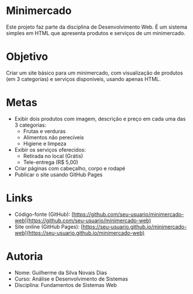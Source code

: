 # Minimercado

Este projeto faz parte da disciplina de Desenvolvimento Web. É um sistema simples em HTML que apresenta produtos e serviços de um minimercado.

# Objetivo

Criar um site básico para um minimercado, com visualização de produtos (em 3 categorias) e serviços disponíveis, usando apenas HTML.

# Metas

- Exibir dois produtos com imagem, descrição e preço em cada uma das 3 categorias:
  - Frutas e verduras
  - Alimentos não perecíveis
  - Higiene e limpeza
- Exibir os serviços oferecidos:
  - Retirada no local (Grátis)
  - Tele-entrega (R$ 5,00)
- Criar páginas com cabeçalho, corpo e rodapé
- Publicar o site usando GitHub Pages

# Links

- Código-fonte (GitHub): [https://github.com/seu-usuario/minimercado-web](https://github.com/seu-usuario/minimercado-web)  
- Site online (GitHub Pages): [https://seu-usuario.github.io/minimercado-web](https://seu-usuario.github.io/minimercado-web)

# Autoria
- Nome: Guilherme da Silva Novais Dias
- Curso: Análise e Desenvolvimento de Sistemas
- Disciplina: Fundamentos de Sistemas Web
